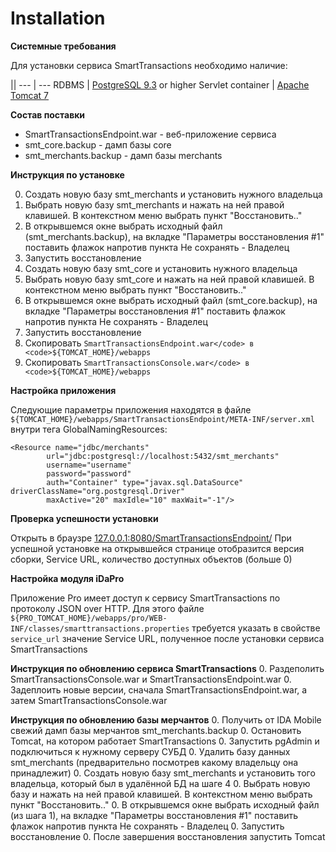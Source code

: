 # Installation

**Системные требования**

Для установки сервиса SmartTransactions необходимо наличие:

 ||
--- | ---
RDBMS | [PostgreSQL 9.3](https://www.postgresql.org/download/) or higher
Servlet container | [Apache Tomcat 7](http://tomcat.apache.org/download-70.cgi)

**Состав поставки**

- SmartTransactionsEndpoint.war - веб-приложение сервиса
- smt_core.backup - дамп базы core
- smt_merchants.backup - дамп базы merchants

**Инструкция по установке**

0. Создать новую базу smt_merchants и установить нужного владельца
0. Выбрать новую базу smt_merchants и нажать на ней правой клавишей. В контекстном меню выбрать пункт "Восстановить.." 
0. В открывшемся окне выбрать исходный файл (smt_merchants.backup), на вкладке "Параметры восстановления #1" поставить флажок напротив пункта Не сохранять - Владелец
0. Запустить восстановление
0. Создать новую базу smt_core и установить нужного владельца
0. Выбрать новую базу smt_core и нажать на ней правой клавишей. В контекстном меню выбрать пункт "Восстановить.." 
0. В открывшемся окне выбрать исходный файл (smt_core.backup), на вкладке "Параметры восстановления #1" поставить флажок напротив пункта Не сохранять - Владелец
0. Запустить восстановление
0. Скопировать ``SmartTransactionsEndpoint.war</code> в <code>${TOMCAT_HOME}/webapps``
0. Скопировать ``SmartTransactionsConsole.war</code> в <code>${TOMCAT_HOME}/webapps``



**Настройка приложения**

Следующие параметры приложения находятся в файле ``${TOMCAT_HOME}/webapps/SmartTransactionsEndpoint/META-INF/server.xml`` внутри тега GlobalNamingResources:

   <Resource name="jdbc/core"
            url="jdbc:postgresql://localhost:5432/smt_core"
            username="username"
            password="password"
            auth="Container" type="javax.sql.DataSource" driverClassName="org.postgresql.Driver"
            maxActive="20" maxIdle="10" maxWait="-1"/>

    <Resource name="jdbc/merchants"
            url="jdbc:postgresql://localhost:5432/smt_merchants"
            username="username"
            password="password"
            auth="Container" type="javax.sql.DataSource" driverClassName="org.postgresql.Driver"
            maxActive="20" maxIdle="10" maxWait="-1"/>


**Проверка успешности установки**

Открыть в браузре [127.0.0.1:8080/SmartTransactionsEndpoint/](http://127.0.0.1:8080/SmartTransactionsEndpoint/)
При успешной установке на открывшейся странице отобразится версия сборки, Service URL, количество доступных объектов (больше 0)

**Настройка модуля iDaPro**

Приложение Pro имеет доступ к сервису SmartTransactions по протоколу JSON over HTTP.
Для этого файле ``${PRO_TOMCAT_HOME}/webapps/pro/WEB-INF/classes/smarttransactions.properties`` требуется указать в свойстве ``service_url`` значение Service URL, полученное после установки сервиса SmartTransactions

**Инструкция по обновлению сервиса SmartTransactions**
0. Раздеполить SmartTransactionsConsole.war и SmartTransactionsEndpoint.war
0. Задеплоить новые версии, сначала SmartTransactionsEndpoint.war, а затем SmartTransactionsConsole.war

**Инструкция по обновлению базы мерчантов**
0. Получить от IDA Mobile свежий дамп базы мерчантов smt_merchants.backup
0. Остановить Tomcat, на котором работает SmartTransactions
0. Запустить pgAdmin и подключиться к нужному серверу СУБД
0. Удалить базу данных smt_merchants (предварительно посмотрев какому владельцу она принадлежит)
0. Создать новую базу smt_merchants и установить того владельца, который был в удалённой БД на шаге 4
0. Выбрать новую базу и нажать на ней правой клавишей. В контекстном меню выбрать пункт "Восстановить.." 
0. В открывшемся окне выбрать исходный файл (из шага 1), на вкладке "Параметры восстановления #1" поставить флажок напротив пункта Не сохранять - Владелец
0. Запустить восстановление
0. После завершения восстановления запустить Tomcat
